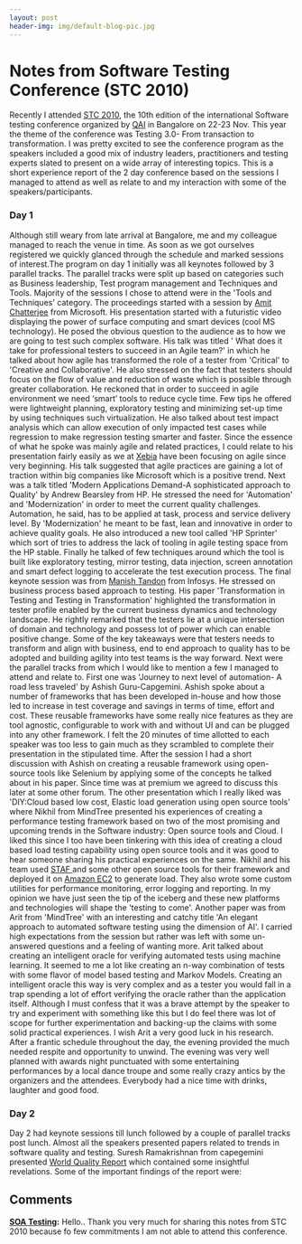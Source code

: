 ```yaml
---
layout: post
header-img: img/default-blog-pic.jpg
---
```


# Notes from Software Testing Conference (STC 2010)

Recently I attended [STC 2010](http://www.qaiglobal.com/minisites/stc_2010/index.htm), the 10th edition of the international Software testing conference organized by [QAI](http://www.qaiglobal.com/QGS/Default.asp) in Bangalore on 22-23 Nov. This year the theme of the conference was Testing 3.0- From transaction to transformation. I was pretty excited to see the conference program as the speakers included a good mix of industry leaders, practitioners and testing experts slated to present on a wide array of interesting topics. This is a short experience report of the 2 day conference based on the sessions I managed to attend as well as relate to and my interaction with some of the speakers/participants. 

### Day 1

Although still weary from late arrival at Bangalore, me and my colleague managed to reach the venue in time. As soon as we got ourselves registered we quickly glanced through the schedule and marked sessions of interest.The program on day 1 initially was all keynotes followed by 3 parallel tracks. The parallel tracks were split up based on categories such as Business leadership, Test program management and Techniques and Tools. Majority of the sessions I chose to attend were in the 'Tools and Techniques' category.  The proceedings started with a session by [Amit Chatterjee](https://www.microsoft.com/india/msindia/msindia_executive_amit.aspx) from Microsoft. His presentation started with a futuristic video displaying the power of surface computing and smart devices (cool MS technology). He posed the obvious question to the audience as to how we are going to test such complex software. His talk was titled ' What does it take for professional testers to succeed in an Agile team?' in which he talked about how agile has transformed the role of a tester from 'Critical' to 'Creative and Collaborative'. He also stressed on the fact that testers should focus on the flow of value and reduction of waste which is possible through greater collaboration. He reckoned that in order to succeed in agile environment we need ‘smart’ tools to reduce cycle time. Few tips he offered were lightweight planning, exploratory testing and minimizing set-up time by using techniques such virtualization. He also talked about test impact analysis which can allow execution of only impacted test cases while regression to make regression testing smarter and faster. Since the essence of what he spoke was mainly agile and related practices, I could relate to his presentation fairly easily as we at [Xebia](http://xebiaindia.com/in) have been focusing on agile since very beginning. His talk suggested that agile practices are gaining a lot of traction within big companies like Microsoft which is a positive trend. Next was a talk titled 'Modern Applications Demand-A sophisticated approach to Quality' by Andrew Bearsley from HP. He stressed the need for 'Automation' and 'Modernization' in order to meet the current quality challenges. Automation, he said, has to be applied at task, process and service delivery level. By 'Modernization' he meant to be fast, lean and innovative in order to achieve quality goals. He also introduced a new tool called 'HP Sprinter' which sort of tries to address the lack of tooling in agile testing space from the HP stable. Finally he talked of few techniques around which the tool is built like exploratory testing, mirror testing, data injection, screen annotation and smart defect logging to accelerate the test execution process. The final keynote session was from [Manish Tandon](http://www.infosys.com/about/management-profiles/Pages/manish-tandon.aspx) from Infosys. He stressed on business process based approach to testing. His paper 'Transformation in Testing and Testing in Transformation' highlighted the transformation in tester profile enabled by the current business dynamics and technology landscape. He rightly remarked that the testers lie at a unique intersection of domain and technology and possess lot of power which can enable positive change. Some of the key takeaways were that testers needs to transform and align with business, end to end approach to quality has to be adopted and building agility into test teams is the way forward. Next were the parallel tracks from which I would like to mention a few I managed to attend and relate to. First one was 'Journey to next level of automation- A road less traveled' by Ashish Guru-Capgemini. Ashish spoke about a number of frameworks that has been developed in-house and how those led to increase in test coverage and savings in terms of time, effort and cost. These reusable frameworks have some really nice features as they are tool agnostic, configurable to work with and without UI and can be plugged into any other framework. I felt the 20 minutes of time allotted to each speaker was too less to gain much as they scrambled to complete their presentation in the stipulated time. After the session I had a short discussion with Ashish on creating a reusable framework using open-source tools like Selenium by applying some of the concepts he talked about in his paper. Since time was at premium we agreed to discuss this later at some other forum. The other presentation which I really liked was 'DIY:Cloud based low cost, Elastic load generation using open source tools' where Nikhil from MindTree presented his experiences of creating a performance testing framework based on two of the most promising and upcoming trends in the Software industry: Open source tools and Cloud. I liked this since I too have been tinkering with this idea of creating a cloud based load testing capability using open source tools and it was good to hear someone sharing his practical experiences on the same. Nikhil and his team used [STAF ](http://staf.sourceforge.net/)and some other open source tools for their framework and deployed it on [Amazon EC2](http://aws.amazon.com/ec2/) to generate load. They also wrote some custom utilities for performance monitoring, error logging and reporting. In my opinion we have just seen the tip of the iceberg and these new platforms and technologies will shape the 'testing to come'. Another paper was from Arit from 'MindTree' with an interesting and catchy title 'An elegant approach to automated software testing using the dimension of AI'. I carried high expectations from the session but rather was left with some un-answered questions and a feeling of wanting more. Arit talked about creating an intelligent oracle for verifying automated tests using machine learning. It seemed to me a lot like creating an n-way combination of tests with some flavor of model based testing and Markov Models. Creating an intelligent oracle this way is very complex and as a tester you would fall in a trap spending a lot of effort verifying the oracle rather than the application itself. Although I must confess that it was a brave attempt by the speaker to try and experiment with something like this but I do feel there was lot of scope for further experimentation and backing-up the claims with some solid practical experiences. I wish Arit a very good luck in his research. After a frantic schedule throughout the day, the evening provided the much needed respite and opportunity to unwind. The evening was very well planned with awards night punctuated with some entertaining performances by a local dance troupe and some really crazy antics by the organizers and the attendees. Everybody had a nice time with drinks, laughter and good food. 

### Day 2

Day 2 had keynote sessions till lunch followed by a couple of parallel tracks post lunch. Almost all the speakers presented papers related to trends in software quality and testing. Suresh Ramakrishnan from capegemini presented [World Quality Report](http://www.capgemini.com/insights-and-resources/by-publication/2010-11-world-quality-report/) which contained some insightful revelations. Some of the important findings of the report were:

## Comments

**[SOA Testing](#4282 "2010-12-21 09:23:06"):** Hello.. Thank you very much for sharing this notes from STC 2010 because fo few commitments I am not able to attend this conference.

